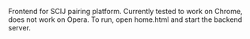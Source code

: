 Frontend for SCIJ pairing platform. Currently tested to work on Chrome, does not work on Opera. To run, open home.html and start the backend server. 